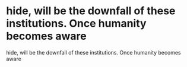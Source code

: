 # hide, will be the downfall of these institutions. Once humanity becomes aware

hide, will be the downfall of these institutions. Once humanity becomes aware